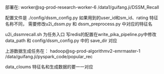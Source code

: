 部署在:
worker@sg-prod-research-worker-6
/data1/guifang.ji/DSSM_Recall

配置文件是 ./config/dssm_config.py
如果用到的user_id和sm_id、rating 特征名称不同，
需要修改u2i_dssm.py 和 dssm_preprocess.py 中对应的特征名

u2i_dssmrecall.sh 为任务入口
写redis的配置在write_pika_pipeline.py中修改
data_path 和 config/dssm_config.py  中的 save_dir 对应

上游数据生成任务在：
hadoop@sg-prod-algorithmv2-emrmaster-1
/data/guifang.ji/pyspark_code/popular_rec

data_cloums 特征名和生成数据的要一一对应
